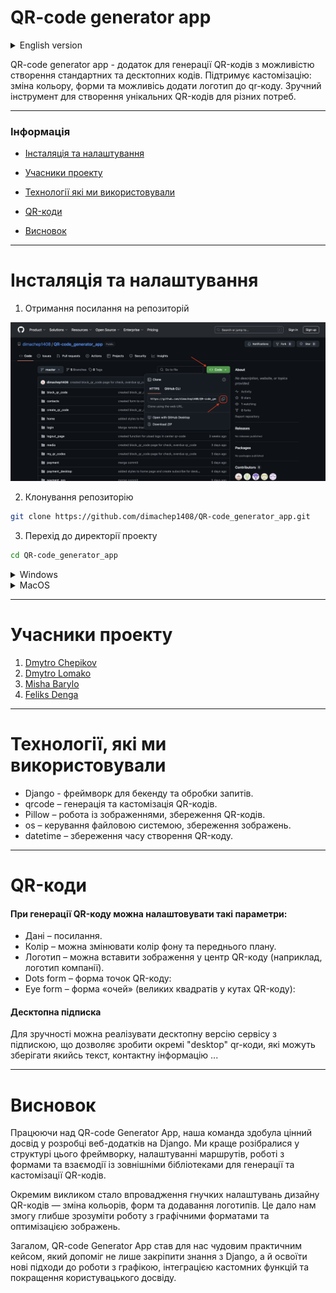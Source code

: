 # QR-code generator app

<details>
<summary>
English version
</summary>
<p></p>
QR-code generator app is an app for generating QR codes with the ability to create both standard and desktop codes. It supports customization: changing colors, shapes, and the option to add a logo to the QR code. A convenient tool for creating unique QR codes for various purposes.

---
### Information
- [Installation and Setup](#installation-and-setup)
- [Contributors](#contributors)
- [Technologies We Used](#technologies-we-used)
- [QR Codes](#qr-codes)
- [Conclusion](#conclusion)
---

# Installation and Setup

1. Get the repository link

![](media/readme/clone.png)

2. Clone the repository
```sh
git clone https://github.com/dimachep1408/QR-code_generator_app.git
```

3. Navigate to the project directory
```sh
cd QR-code_generator_app
```

<details>
<summary>
Windows
</summary>
<p></p>

1. Create a virtual environment
```sh
python -m venv venv
```

1. Activate the virtual environment
```sh
.\venv\Scripts\activate
```

1. Install dependencies from the requirements.txt file
```sh
pip install -r requirements.txt
```

1. Run the project
```sh
python manage.py runserver
```
</details>

<details>
<summary>
MacOS
</summary>
<p></p>

1. Create a virtual environment
```sh
python3 -m venv venv
```

1. Activate the virtual environment
```sh
source venv/bin/activate
```

1. Install dependencies from the requirements.txt file
```sh
pip3 install -r requirements.txt
```

1. Run the project
```sh
python3 manage.py runserver
```
</details>
<p></p>

# Contributors
1. [Dmytro Chepikov](https://github.com/dimachep1408)
2. [Dmytro Lomako](https://github.com/DmytroLomako)
3. [Misha Barylo](https://github.com/Mbarilo)
4. [Feliks Denga](https://github.com/Feliks2010)

---

# Technologies We Used

* Django – framework for backend and request processing.
* qrcode – generation and customization of QR codes.
* Pillow – working with images, saving QR codes.
* os – file system management, saving images.
* datetime – storing the creation time of the QR code.

---

# QR Codes

#### When generating a QR code, you can customize the following parameters:

* Data – link.
* Color – you can change the background and foreground colors.
* Logo – you can insert an image in the center of the QR code (e.g., a company logo).
* Dots form – shape of the QR code dots.
* Eye form – shape of the "eyes" (large squares in the corners of the QR code).

#### Desktop Subscription
For convenience, a desktop version of the service with a subscription can be implemented, allowing the creation of special "desktop" QR codes that can store text, contact information, and more.

---

# Conclusion

While working on the QR-Code Generator App, our team gained valuable experience in developing web applications with Django. We deepened our understanding of the framework’s structure, route configuration, form handling, and integration with external libraries for generating and customizing QR codes.

One of the main challenges was implementing flexible design settings for QR codes—changing colors, shapes, and adding logos. This allowed us to better understand working with graphic formats and image optimization.

Overall, the QR-Code Generator App became a great practical project for us, helping not only to reinforce our knowledge of Django but also to explore new approaches to working with graphics, integrating custom features, and improving the user experience.

---
</details>
<p></p>


QR-code generator app - додаток для генерації QR-кодів з можливістю створення стандартних та десктопних кодів. Підтримує кастомізацію: зміна кольору, форми та можливісь додати логотип до qr-коду. Зручний інструмент для створення унікальних QR-кодів для різних потреб.

---
### Інформація
- [Інсталяція та налаштування](#інсталяція-та-налаштування)
<!-- toc-disable -->
- [Учасники проекту](#учасники-проекту)
<!-- toc-disable -->
- [Технології які ми використовували](#технології-які-ми-використовували)
<!-- toc-disable -->
- [QR-коди](#qr-коди)
<!-- toc-disable -->
- [Висновок](#висновок)
---

# Інсталяція та налаштування

1. Отримання посилання на репозиторій

![](media/readme/clone.png)

2. Клонування репозиторію
```sh
git clone https://github.com/dimachep1408/QR-code_generator_app.git
```

3. Перехід до директорії проекту
```sh
cd QR-code_generator_app
```

<details>
<summary>
Windows
</summary>
<p></p>

4. Створення віртуального оточення
```sh
python -m venv venv
```

5. Активація віртуального оточення
```sh
.\venv\Scripts\activate
```

6. Встановлення залежностей з файлу requirements.txt
```sh
pip install -r requirements.txt
```

7. Запуск проекту
```sh
python manage.py runserver
```
</details>

<details>
<summary>
MacOS
</summary>
<p></p>

4. Створення віртуального оточення
```sh
python3 -m venv venv
```

5. Активація віртуального оточення
```sh
source venv/bin/activate
```

6. Встановлення залежностей з файлу requirements.txt
```sh
pip3 install -r requirements.txt
```

7. Запуск проекту
```sh
python3 manage.py runserver
```
</details>
<p></p>

---

# Учасники проекту
1. [Dmytro Chepikov](https://github.com/dimachep1408)
2. [Dmytro Lomako](https://github.com/DmytroLomako)
3. [Misha Barylo](https://github.com/Mbarilo)
4. [Feliks Denga](https://github.com/Feliks2010)

---

# Технології, які ми використовували

* Django - фреймворк для бекенду та обробки запитів.
* qrcode – генерація та кастомізація QR-кодів.
* Pillow – робота із зображеннями, збереження QR-кодів.
* os – керування файловою системою, збереження зображень.
* datetime – збереження часу створення QR-коду.

---

# QR-коди

#### При генерації QR-коду можна налаштовувати такі параметри:

* Дані – посилання.
* Колір – можна змінювати колір фону та переднього плану.
* Логотип – можна вставити зображення у центр QR-коду (наприклад, логотип компанії).
* Dots form – форма точок QR-коду:
* Eye form – форма «очей» (великих квадратів у кутах QR-коду):

#### Десктопна підписка
Для зручності можна реалізувати десктопну версію сервісу з підпискою, що дозволяє зробити окремі "desktop" qr-коди, які можуть зберігати якийсь текст, контактну інформацію ...

---

# Висновок
Працюючи над QR-code Generator App, наша команда здобула цінний досвід у розробці веб-додатків на Django. Ми краще розібралися у структурі цього фреймворку, налаштуванні маршрутів, роботі з формами та взаємодії із зовнішніми бібліотеками для генерації та кастомізації QR-кодів.

Окремим викликом стало впровадження гнучких налаштувань дизайну QR-кодів — зміна кольорів, форм та додавання логотипів. Це дало нам змогу глибше зрозуміти роботу з графічними форматами та оптимізацією зображень.

Загалом, QR-code Generator App став для нас чудовим практичним кейсом, який допоміг не лише закріпити знання з Django, а й освоїти нові підходи до роботи з графікою, інтеграцією кастомних функцій та покращення користувацького досвіду.